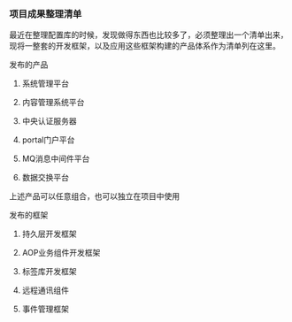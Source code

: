 ### 项目成果整理清单

最近在整理配置库的时候，发现做得东西也比较多了，必须整理出一个清单出来，现将一整套的开发框架，以及应用这些框架构建的产品体系作为清单列在这里。

发布的产品

1. 系统管理平台

2. 内容管理系统平台

3. 中央认证服务器

4. portal门户平台

5. MQ消息中间件平台

6. 数据交换平台

上述产品可以任意组合，也可以独立在项目中使用

发布的框架

1. 持久层开发框架

2. AOP业务组件开发框架

3. 标签库开发框架

4. 远程通讯组件

5. 事件管理框架
